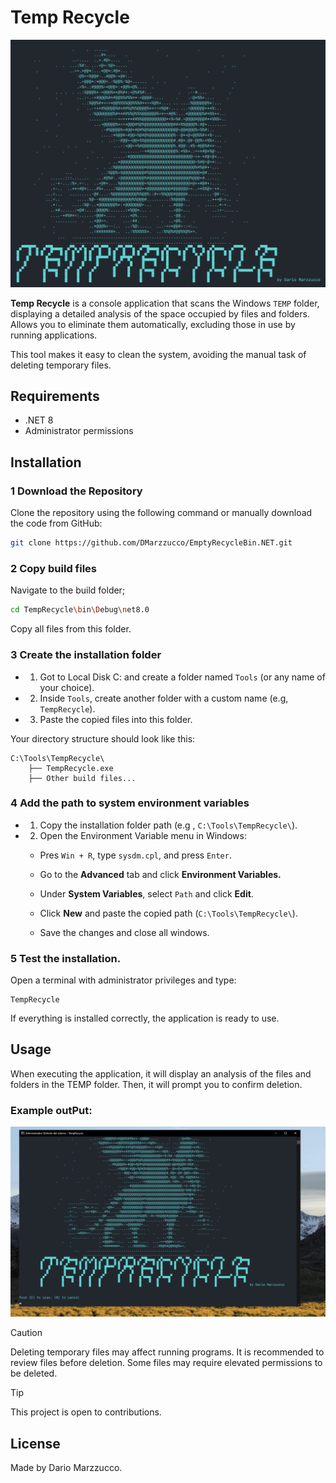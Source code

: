 # Temp Recycle

![Models](/img/logo.png)

**Temp Recycle** is a console application that scans the Windows `TEMP` folder, displaying a detailed analysis of the space occupied by files and folders. Allows you to eliminate them automatically, excluding those in use by running applications.  

This tool makes it easy to clean the system, avoiding the manual task of deleting temporary files.

## Requirements

- .NET 8
- Administrator permissions



## Installation 

### 1 Download the Repository

Clone the repository using the following command or manually download the code from GitHub:

```sh
git clone https://github.com/DMarzzucco/EmptyRecycleBin.NET.git
```
### 2 Copy build files

Navigate to the build folder;

```sh
cd TempRecycle\bin\Debug\net8.0
```
Copy all files from this folder.

### 3 Create the installation folder

- 1. Got to Local Disk C: and create a folder named `Tools` (or any name of your choice).

- 2. Inside `Tools`, create another folder with a custom name (e.g, `TempRecycle`).

- 3. Paste the copied files into this folder.

Your directory structure should look like this:

```
C:\Tools\TempRecycle\
    ├── TempRecycle.exe
    ├── Other build files...

```
### 4 Add the path to system environment variables

- 1. Copy the installation folder path (e.g , `C:\Tools\TempRecycle\`).
- 2. Open the Environment Variable menu in Windows:

    - Pres `Win + R`, type `sysdm.cpl`, and press `Enter`.

    - Go to the **Advanced** tab and click **Environment Variables.**

    - Under **System Variables**, select `Path` and click **Edit**.

    - Click **New** and paste the copied path (`C:\Tools\TempRecycle\`).

    -  Save the changes and close all windows.

### 5 Test the installation.

Open a terminal with administrator privileges and type:

```
TempRecycle
```

If everything is installed correctly, the application is ready to use. 

## Usage

When executing the application, it will display an analysis of the files and folders in the TEMP folder. Then, it will prompt you to confirm deletion.

### Example outPut:

![Models](/img/Example.png)

>[!CAUTION]
> Deleting temporary files may affect running programs.
> It is recommended to review files before deletion.
> Some files may require elevated permissions to be deleted.


>[!TIP]
> This project is open to contributions.

## License

Made by Dario Marzzucco.